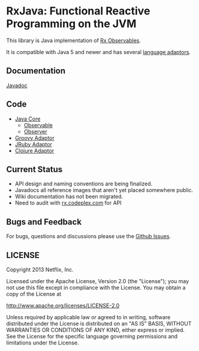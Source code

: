 # RxJava: Functional Reactive Programming on the JVM

This library is Java implementation of <a href="https://rx.codeplex.com">Rx Observables</a>.

It is compatible with Java 5 and newer and has several <a href="https://github.com/Netflix/RxJava/tree/master/language-adaptors">language adaptors</a>.

## Documentation

<a href="http://netflix.github.com/RxJava/">Javadoc</a>

## Code

- <a href="https://github.com/Netflix/RxJava/tree/master/rxjava-core">Java Core</a>   
  - <a href="https://github.com/Netflix/RxJava/tree/master/rxjava-core/src/main/java/rx/Observable.java">Observable</a>
  - <a href="https://github.com/Netflix/RxJava/tree/master/rxjava-core/src/main/java/rx/Observer.java">Observer</a>
- <a href="https://github.com/Netflix/RxJava/tree/master/language-adaptors/rxjava-groovy">Groovy Adaptor</a>   
- <a href="https://github.com/Netflix/RxJava/tree/master/language-adaptors/rxjava-jruby">JRuby Adaptor</a>   
- <a href="https://github.com/Netflix/RxJava/tree/master/language-adaptors/rxjava-clojure">Clojure Adaptor</a>   

## Current Status

- API design and naming conventions are being finalized.
- Javadocs all reference images that aren't yet placed somewhere public.
- Wiki documentation has not been migrated.
- Need to audit with <a href="https://rx.codeplex.com">rx.codeplex.com</a> for API

## Bugs and Feedback

For bugs, questions and discussions please use the [Github Issues](RxJava/issues).

 
## LICENSE

Copyright 2013 Netflix, Inc.

Licensed under the Apache License, Version 2.0 (the "License");
you may not use this file except in compliance with the License.
You may obtain a copy of the License at

<http://www.apache.org/licenses/LICENSE-2.0>

Unless required by applicable law or agreed to in writing, software
distributed under the License is distributed on an "AS IS" BASIS,
WITHOUT WARRANTIES OR CONDITIONS OF ANY KIND, either express or implied.
See the License for the specific language governing permissions and
limitations under the License.
